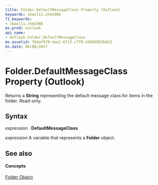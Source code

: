 ```yaml
---
title: Folder.DefaultMessageClass Property (Outlook)
keywords: vbaol11.chm1986
f1_keywords:
- vbaol11.chm1986
ms.prod: outlook
api_name:
- Outlook.Folder.DefaultMessageClass
ms.assetid: f8daf970-4ae1-6713-c7f8-4420d952b823
ms.date: 06/08/2017
---
```



# Folder.DefaultMessageClass Property (Outlook)

Returns a  **String** representing the default message class for items in the folder. Read-only.


## Syntax

 _expression_ . **DefaultMessageClass**

 _expression_ A variable that represents a **Folder** object.


## See also


#### Concepts


[Folder Object](Outlook.Folder.md)

